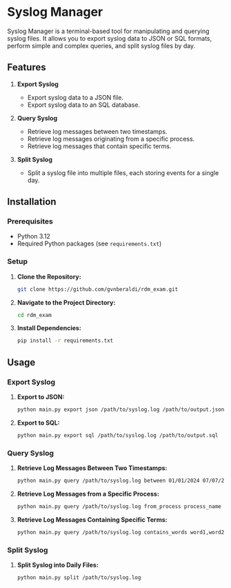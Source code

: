 # Syslog Manager

Syslog Manager is a terminal-based tool for manipulating and querying syslog files. It allows you to export syslog data to JSON or SQL formats, perform simple and complex queries, and split syslog files by day.

## Features

1. **Export Syslog**
   - Export syslog data to a JSON file.
   - Export syslog data to an SQL database.

2. **Query Syslog**
   - Retrieve log messages between two timestamps.
   - Retrieve log messages originating from a specific process.
   - Retrieve log messages that contain specific terms.

3. **Split Syslog**
   - Split a syslog file into multiple files, each storing events for a single day.

## Installation

### Prerequisites

- Python 3.12
- Required Python packages (see `requirements.txt`)

### Setup

1. **Clone the Repository:**

   ```bash
   git clone https://github.com/gvnberaldi/rdm_exam.git

2. **Navigate to the Project Directory:**

   ```bash
   cd rdm_exam

3. **Install Dependencies:**

   ```bash
   pip install -r requirements.txt

## Usage

### Export Syslog

1. **Export to JSON:**

   ```bash
   python main.py export json /path/to/syslog.log /path/to/output.json

2. **Export to SQL:**

   ```bash
   python main.py export sql /path/to/syslog.log /path/to/output.sql

### Query Syslog

1. **Retrieve Log Messages Between Two Timestamps:**

   ```bash
   python main.py query /path/to/syslog.log between 01/01/2024 07/07/2024

2. **Retrieve Log Messages from a Specific Process:**

   ```bash
   python main.py query /path/to/syslog.log from_process process_name

3. **Retrieve Log Messages Containing Specific Terms:**

   ```bash
   python main.py query /path/to/syslog.log contains_words word1,word2,word3

### Split Syslog

1. **Split Syslog into Daily Files:**

   ```bash
   python main.py split /path/to/syslog.log
